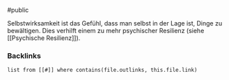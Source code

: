 #public

Selbstwirksamkeit ist das Gefühl, dass man selbst in der Lage ist, Dinge zu bewältigen. Dies verhilft einem zu mehr psychischer Resilienz (siehe [[Psychische Resilienz]]). 

### Backlinks
```dataview 
list from [[#]] where contains(file.outlinks, this.file.link)
```

